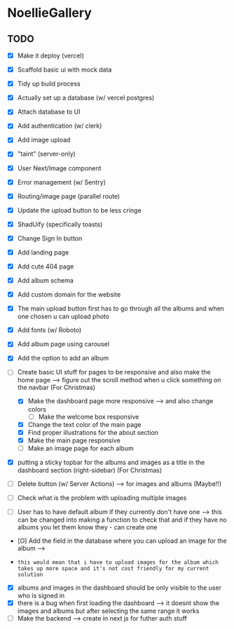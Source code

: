 # NoellieGallery 

## TODO

- [X] Make it deploy (vercel)
- [X] Scaffold basic ui with mock data
- [X] Tidy up build process
- [X] Actually set up a database (w/ vercel postgres)
- [X] Attach database to UI
- [X] Add authentication (w/ clerk)
- [X] Add image upload   
- [X] "taint" (server-only)
- [X] User Next/Image component
- [X] Error management (w/ Sentry)
- [X] Routing/image page (parallel route)
- [X] Update the upload button to be less cringe
- [X] ShadUify (specifically toasts)
- [X] Change Sign In button 
- [X] Add landing page 
- [X] Add cute 404 page 
- [X] Add album schema 
- [X] Add custom domain for the website 
- [X] The main upload button first has to go through all the albums and when one chosen u can upload photo
- [X] Add fonts (w/ Roboto)
- [X] Add album page using carousel
- [X] Add the option to add an album

- [ ] Create basic UI stuff for pages to be responsive and also make the home page --> figure out the scroll method when u click something on the navbar (For Christmas)
    - [X] Make the dashboard page more responsive --> and also change colors
        - [ ] Make the welcome box responsive
    - [X] Change the text color of the main page 
    - [X] Find proper illustrations for the about section
    - [X] Make the main page responsive 
    - [ ] Make an image page for each album
- [X] putting a sticky topbar for the albums and images as a title in the dashboard section (right-sidebar) (For Christmas)



- [ ] Delete button (w/ Server Actions) --> for images and albums (Maybe!!)
- [ ] Check what is the problem with uploading multiple images
- [ ] User has to have default album if they currently don't have one --> this can be changed into making a function to check that and if they have no albums you let them know they - can create one  
- [O] Add the field in the database where you can upload an image for the album --> 
-     this would mean that i have to upload images for the album which takes up more space and it's not cost friendly for my current solution
- [X] albums and images in the dashboard should be only visible to the user who is signed in
- [X] there is a bug when first loading the dashboard --> it doesnt show the images and albums but after selecting the same range it works 
- [ ] Make the backend --> create in next js for futher auth stuff 
